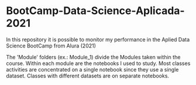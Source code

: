 # BootCamp-Data-Science-Aplicada-2021
In this repository it is possible to monitor my performance in the Aplied Data Science BootCamp from Alura (2021)

The 'Module' folders (ex.: Module_1) divide the Modules taken within the course.
Within each module are the notebooks I used to study. Most classes activities are concentrated on a single notebook since they use a single dataset. Classes with different datasets are on separate notebooks.
